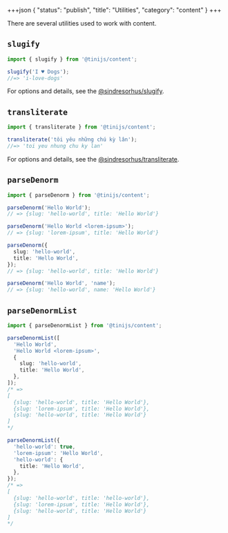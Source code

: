 +++json
{
  "status": "publish",
  "title": "Utilities",
  "category": "content"
}
+++

There are several utilities used to work with content.

## `slugify`

```ts
import { slugify } from '@tinijs/content';

slugify('I ♥ Dogs');
//=> 'i-love-dogs'
```

For options and details, see the [@sindresorhus/slugify](https://github.com/sindresorhus/slugify).

## `transliterate`

```ts
import { transliterate } from '@tinijs/content';

transliterate('tôi yêu những chú kỳ lân');
//=> 'toi yeu nhung chu ky lan'
```

For options and details, see the [@sindresorhus/transliterate](https://github.com/sindresorhus/transliterate).

## `parseDenorm`

```ts
import { parseDenorm } from '@tinijs/content';

parseDenorm('Hello World');
// => {slug: 'hello-world', title: 'Hello World'}

parseDenorm('Hello World <lorem-ipsum>');
// => {slug: 'lorem-ipsum', title: 'Hello World'}

parseDenorm({
  slug: 'hello-world',
  title: 'Hello World',
});
// => {slug: 'hello-world', title: 'Hello World'}

parseDenorm('Hello World', 'name');
// => {slug: 'hello-world', name: 'Hello World'}
```

## `parseDenormList`

```ts
import { parseDenormList } from '@tinijs/content';

parseDenormList([
  'Hello World',
  'Hello World <lorem-ipsum>',
  {
    slug: 'hello-world',
    title: 'Hello World',
  },
]);
/* =>
[
  {slug: 'hello-world', title: 'Hello World'},
  {slug: 'lorem-ipsum', title: 'Hello World'},
  {slug: 'hello-world', title: 'Hello World'}
]
*/

parseDenormList({
  'hello-world': true,
  'lorem-ipsum': 'Hello World',
  'hello-world': {
    title: 'Hello World',
  },
});
/* =>
[
  {slug: 'hello-world', title: 'hello-world'},
  {slug: 'lorem-ipsum', title: 'Hello World'},
  {slug: 'hello-world', title: 'Hello World'}
]
*/
```
